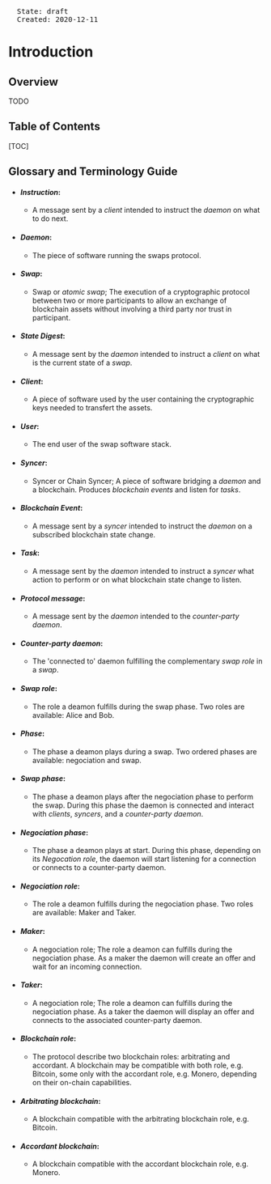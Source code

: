 
<pre>
  State: draft
  Created: 2020-12-11
</pre>

# Introduction

## Overview

TODO

## Table of Contents

[TOC]

## Glossary and Terminology Guide

* #### *Instruction*:
   * A message sent by a *client* intended to instruct the *daemon* on what to do next.

* #### *Daemon*:
   * The piece of software running the swaps protocol.

* #### *Swap*:
   * Swap or *atomic swap*; The execution of a cryptographic protocol between two or more participants to allow an exchange of blockchain assets without involving a third party nor trust in participant.

* #### *State Digest*:
   * A message sent by the *daemon* intended to instruct a *client* on what is the current state of a *swap*.

* #### *Client*:
   * A piece of software used by the user containing the cryptographic keys needed to transfert the assets.

* #### *User*:
   * The end user of the swap software stack.

* #### *Syncer*:
   * Syncer or Chain Syncer; A piece of software bridging a *daemon* and a blockchain. Produces *blockchain events* and listen for *tasks*.

* #### *Blockchain Event*:
   * A message sent by a *syncer* intended to instruct the *daemon* on a subscribed blockchain state change.

* #### *Task*:
   * A message sent by the *daemon* intended to instruct a *syncer* what action to perform or on what blockchain state change to listen.

* #### *Protocol message*:
   * A message sent by the *daemon* intended to the *counter-party daemon*.

* #### *Counter-party daemon*:
   * The 'connected to' daemon fulfilling the complementary *swap role* in a *swap*.

* #### *Swap role*:
   * The role a deamon fulfills during the swap phase. Two roles are available: Alice and Bob.

* #### *Phase*:
   * The phase a deamon plays during a swap. Two ordered phases are available: negociation and swap.

* #### *Swap phase*:
   * The phase a deamon plays after the negociation phase to perform the swap. During this phase the daemon is connected and interact with *clients*, *syncers*, and a *counter-party daemon*.

* #### *Negociation phase*:
   * The phase a deamon plays at start. During this phase, depending on its *Negocation role*, the daemon will start listening for a connection or connects to a counter-party daemon.

* #### *Negociation role*:
   * The role a deamon fulfills during the negociation phase. Two roles are available: Maker and Taker.

* #### *Maker*:
   * A negociation role; The role a deamon can fulfills during the negociation phase. As a maker the daemon will create an offer and wait for an incoming connection.

* #### *Taker*:
   * A negociation role; The role a deamon can fulfills during the negociation phase. As a taker the daemon will display an offer and connects to the associated counter-party daemon.

* #### *Blockchain role*:
   * The protocol describe two blockchain roles: arbitrating and accordant. A blockchain may be compatible with both role, e.g. Bitcoin, some only with the accordant role, e.g. Monero, depending on their on-chain capabilities.

* #### *Arbitrating blockchain*:
   * A blockchain compatible with the arbitrating blockchain role, e.g. Bitcoin.

* #### *Accordant blockchain*:
   * A blockchain compatible with the accordant blockchain role, e.g. Monero.


